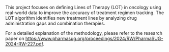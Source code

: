 This project focuses on defining Lines of Therapy (LOT) in oncology using real-world data to improve the accuracy of treatment regimen tracking. 
The LOT algorithm identifies new treatment lines by analyzing drug administration gaps and combination therapies.

For a detailed explanation of the methodology, please refer to the research paper on https://www.pharmasug.org/proceedings/2024/RW/PharmaSUG-2024-RW-227.pdf.

